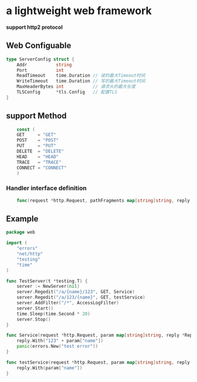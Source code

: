 a lightweight web framework
==

**support http2 protocol**

## Web Configuable

```go
type ServerConfig struct {
	Addr           string
	Port           int
	ReadTimeout    time.Duration // 读的最大Timeout时间
	WriteTimeout   time.Duration // 写的最大Timeout时间
	MaxHeaderBytes int           // 请求头的最大长度
	TLSConfig      *tls.Config   // 配置TLS
}
```

##  support Method

```go
	const (
	GET     = "GET"
	POST    = "POST"
	PUT     = "PUT"
	DELETE  = "DELETE"
	HEAD    = "HEAD"
	TRACE   = "TRACE"
	CONNECT = "CONNECT"
	)
```

### Handler interface definition

```go
	func(request *http.Request, pathFragments map[string]string, reply *Reply)
```

## Example

```go
package web

import (
	"errors"
	"net/http"
	"testing"
	"time"
)

func TestServer(t *testing.T) {
	server := NewServer(nil)
	server.Regedit("/a/{name}/123", GET, Service)
	server.Regedit("/a/123/{name}", GET, testService)
	server.AddFilter("/*", AccessLogFilter)
	server.Start()
	time.Sleep(time.Second * 20)
	server.Stop()
}

func Service(request *http.Request, param map[string]string, reply *Reply) {
	reply.With("123" + param["name"])
	panic(errors.New("test error"))
}

func testService(request *http.Request, param map[string]string, reply *Reply) {
	reply.With(param["name"])
}
```






